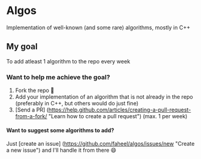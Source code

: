 # Algos
Implementation of well-known (and some rare) algorithms, mostly in C++

## My goal
To add atleast 1 algorithm to the repo every week

### Want to help me achieve the goal?
1. Fork the repo :fork_and_knife:
2. Add your implementation of an algorithm that is not already in the repo (preferably in C++, but others would do just fine)
3. [Send a PR] (https://help.github.com/articles/creating-a-pull-request-from-a-fork/ "Learn how to create a pull request") (max. 1 per week)

#### Want to suggest some algorithms to add?
Just [create an issue] (https://github.com/faheel/algos/issues/new "Create a new issue") and I'll handle it from there :smile:
